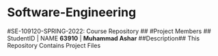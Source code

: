 # Software-Engineering
#SE-109120-SPRING-2022: Course Repository ##
#Project Members ##
StudentID   |   NAME
**63910**   |   **Muhammad Ashar**
##Description##
This Repository Contains Project Files
